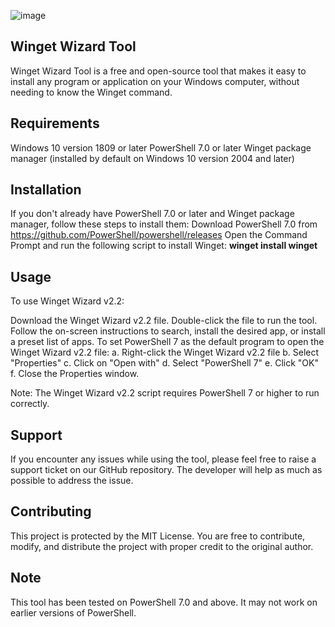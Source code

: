 ![image](https://user-images.githubusercontent.com/123846642/218815807-f362a881-0cfb-4fdf-9559-aaeccc29b82b.png)

## Winget Wizard Tool

Winget Wizard Tool is a free and open-source tool that makes it easy to install any program or application on your Windows computer, without needing to know the Winget command.

## Requirements
Windows 10 version 1809 or later
PowerShell 7.0 or later
Winget package manager (installed by default on Windows 10 version 2004 and later)

## Installation
If you don't already have PowerShell 7.0 or later and Winget package manager, follow these steps to install them:
Download PowerShell 7.0 from https://github.com/PowerShell/powershell/releases
Open the Command Prompt and run the following script to install Winget: **winget install winget**

## Usage
To use Winget Wizard v2.2:

Download the Winget Wizard v2.2 file.
Double-click the file to run the tool.
Follow the on-screen instructions to search, install the desired app, or install a preset list of apps.
To set PowerShell 7 as the default program to open the Winget Wizard v2.2 file:
a. Right-click the Winget Wizard v2.2 file
b. Select "Properties"
c. Click on "Open with"
d. Select "PowerShell 7"
e. Click "OK"
f. Close the Properties window.

Note: The Winget Wizard v2.2 script requires PowerShell 7 or higher to run correctly.

## Support
If you encounter any issues while using the tool, please feel free to raise a support ticket on our GitHub repository. The developer will help as much as possible to address the issue.

## Contributing
This project is protected by the MIT License. You are free to contribute, modify, and distribute the project with proper credit to the original author.

## Note
This tool has been tested on PowerShell 7.0 and above. It may not work on earlier versions of PowerShell.
